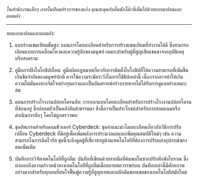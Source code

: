 _ในสำนักงานเล็กๆ ภายในป้อมปราการของแก๊ง คุณสะดุดกับลิ้นชักโต๊ะที่เต็มไปด้วยแบบแปลนและแผนผัง_

---

_พบแบบแปลนและแผนผัง:_

1.  แบบร่างแขนเทียมขั้นสูง: แผนการโดยละเอียดสำหรับการสร้างแขนเทียมที่ทำงานได้ดี ซึ่งสามารถเลียนแบบการเคลื่อนไหวและความรู้สึกของมนุษย์ เหมาะสำหรับผู้ที่สูญเสียแขนขาจากอุบัติเหตุหรือสงคราม

2.  คู่มือการฝังไบโอชิปเถื่อน: คู่มือผิดกฎหมายเกี่ยวกับการติดตั้งไบโอชิปที่ให้ความสามารถที่เพิ่มขึ้นเกินขีดจำกัดของมนุษย์ปกติ ควรใช้ความระมัดระวังในการใช้ชิปเหล่านี้ เนื่องจากอาจทำให้เกิดความไม่มั่นคงทางจิตใจอย่างรุนแรงและเป็นอันตรายต่อร่างกายหากไม่ได้รับการดูแลอย่างเหมาะสม

3.  แผนการสร้างโรงงานปล่อยโดรนลับ: การออกแบบโดยละเอียดสำหรับการสร้างโรงงานปล่อยโดรนที่ซ่อนอยู่ ซึ่งปลอมตัวเป็นคลังสินค้าธรรมดา สิ่งนี้อาจเป็นประโยชน์สำหรับการสอดแนมหรือดำเนินการลับๆ โดยไม่ถูกตรวจพบ

4.  ชุดอัพเกรดสำหรับคอมพิวเตอร์ Cyberdeck: ชุดคำแนะนำโดยละเอียดเกี่ยวกับวิธีการปรับเปลี่ยน Cyberdeck ที่มีอยู่เพื่อเพิ่มพลังการประมวลผลและเพิ่มคุณสมบัติใหม่ๆ เช่น ความสามารถในการฉีดไวรัส ชุดนี้จะดึงดูดผู้ที่เชี่ยวชาญด้านเทคโนโลยีที่ต้องการปรับแต่งอุปกรณ์ของตนเพิ่มเติม

5.  บันทึกการวิจัยเทคโนโลยีที่ถูกลืม: บันทึกที่เขียนด้วยลายมือที่ค้นพบในซากปรักหักพังโบราณ ซึ่งบ่งบอกถึงความก้าวหน้าทางเทคโนโลยีที่ถูกลืมเมื่อหลายศตวรรษก่อน บันทึกเหล่านี้มีศักยภาพอย่างมากสำหรับทุกคนที่สนใจฟื้นฟูความรู้ที่สูญหายและผลักดันขอบเขตของเทคโนโลยีสมัยใหม่
